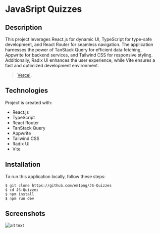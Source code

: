 # JavaSript Quizzes

## Description

This project leverages React.js for dynamic UI, TypeScript for type-safe development, and React Router for seamless navigation. The application harnesses the power of TanStack Query for efficient data fetching, Appwrite for backend services, and Tailwind CSS for responsive styling. Additionally, Radix UI enhances the user experience, while Vite ensures a fast and optimized development environment.

> [Vercel](https://js-quizzes.vercel.app/).

## Technologies
Project is created with:
* React.js
* TypeScript
* React Router
* TanStack Query
* Appwrite
* Tailwind CSS
* Radix UI
* Vite

## Installation
To run this application locally, follow these steps:

```
$ git clone https://github.com/em1png/JS-Quizzes
$ cd JS-Quizzes
$ npm install
$ npm run dev
```

## Screenshots
![alt text](https://i.imgur.com/ATMpQg2.png)


